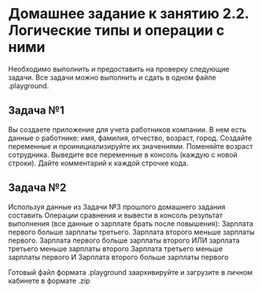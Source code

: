 # Домашнее задание к занятию 2.2. Логические типы и операции с ними

Необходимо выполнить и предоставить на проверку следующие задачи. Все задачи можно выполнить и сдать в одном файле .playground.

## Задача №1

Вы создаете приложение для учета работников компании. В нем есть данные о работнике: имя, фамилия, отчество, возраст, город.
Создайте переменные и проинициализируйте их значениями.
Поменяйте возраст сотрудника.
Выведите все переменные в консоль (каждую с новой строки).
Дайте комментарий к каждой строчке кода.

## Задача №2
Используя данные из Задачи №3 прошлого домашнего задания составить Операции сравнения и вывести в консоль результат выполнения (все данные о зарплате брать после повышения):
Зарплата первого больше зарплаты третьего.
Зарплата второго меньше зарплаты первого.
Зарплата первого больше зарплаты второго ИЛИ зарплата третьего меньше зарплаты второго
Зарплата третьего меньше зарплаты первого И Зарплата второго больше зарплаты первого

Готовый файл формата .playground заархивируйте и загрузите в личном кабинете в формате .zip
